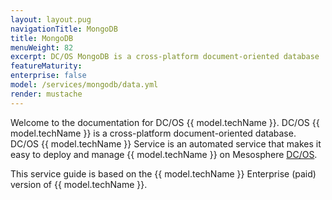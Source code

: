 ```yaml
---
layout: layout.pug
navigationTitle: MongoDB
title: MongoDB   
menuWeight: 82
excerpt: DC/OS MongoDB is a cross-platform document-oriented database
featureMaturity:
enterprise: false
model: /services/mongodb/data.yml
render: mustache
---
```


Welcome to the documentation for DC/OS {{ model.techName }}. DC/OS {{ model.techName }} is a cross-platform document-oriented database. DC/OS {{ model.techName }} Service is an automated service that makes it easy to deploy and manage {{ model.techName }} on Mesosphere [DC/OS](https://mesosphere.com/product/).

This service guide is based on the {{ model.techName }} Enterprise (paid) version of {{ model.techName }}.